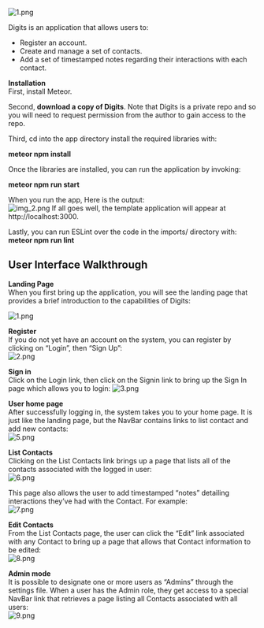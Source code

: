 ![1.png](doc/1.png)

Digits is an application that allows users to:<br>
* Register an account.<br>
* Create and manage a set of contacts.<br>
* Add a set of timestamped notes regarding their interactions with each contact.<br>

**Installation**<br>
First, install Meteor.

Second, **download a copy of Digits**. Note that Digits is a private repo and so you will need to request permission from the author to gain access to the repo.<br>

Third, cd into the app directory install the required libraries with:<br>

**meteor npm install**<br>

Once the libraries are installed, you can run the application by invoking:<br>

**meteor npm run start**<br>

When you run the app, Here is the output:<br>
![img_2.png](doc/img_2.png)
If all goes well, the template application will appear at http://localhost:3000.<br>

Lastly, you can run ESLint over the code in the imports/ directory with:<br>
**meteor npm run lint**<br>


## User Interface Walkthrough
**Landing Page**<br>
When you first bring up the application, you will see the landing page that provides a brief introduction to the capabilities of Digits:

![1.png](doc/1.png)

**Register**<br>
If you do not yet have an account on the system, you can register by clicking on “Login”, then “Sign Up”:<br>
![2.png](doc/2.png)


**Sign in**<br>
Click on the Login link, then click on the Signin link to bring up the Sign In page which allows you to login:
![3.png](doc/3.png)

**User home page**<br>
After successfully logging in, the system takes you to your home page. It is just like the landing page, but the NavBar contains links to list contact and add new contacts:<br>
![5.png](doc/5.png)

**List Contacts**<br>
Clicking on the List Contacts link brings up a page that lists all of the contacts associated with the logged in user:<br>
![6.png](doc/6.png)

This page also allows the user to add timestamped “notes” detailing interactions they’ve had with the Contact. For example:<br>
![7.png](doc/7.png)

**Edit Contacts**<br>
From the List Contacts page, the user can click the “Edit” link associated with any Contact to bring up a page that allows that Contact information to be edited:<br>
![8.png](doc/8.png)

**Admin mode**<br>
It is possible to designate one or more users as “Admins” through the settings file. When a user has the Admin role, they get access to a special NavBar link that retrieves a page listing all Contacts associated with all users:<br>
![9.png](doc/9.png)